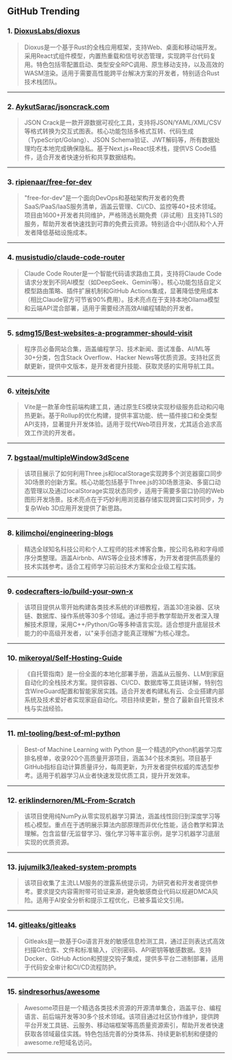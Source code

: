 ## GitHub Trending


### 1. [DioxusLabs/dioxus](https://github.com/DioxusLabs/dioxus)
> Dioxus是一个基于Rust的全栈应用框架，支持Web、桌面和移动端开发。采用React式组件模型，内置热重载和信号状态管理，实现跨平台代码复用。特色包括零配置启动、类型安全RPC调用、原生移动支持，以及高效的WASM渲染。适用于需要高性能跨平台解决方案的开发者，特别适合Rust技术栈团队。
---

### 2. [AykutSarac/jsoncrack.com](https://github.com/AykutSarac/jsoncrack.com)
> JSON Crack是一款开源数据可视化工具，支持将JSON/YAML/XML/CSV等格式转换为交互式图表。核心功能包括多格式互转、代码生成（TypeScript/Golang）、JSON Schema验证、JWT解码等，所有数据处理均在本地完成确保隐私。基于Next.js+React技术栈，提供VS Code插件，适合开发者快速分析和共享数据结构。
---

### 3. [ripienaar/free-for-dev](https://github.com/ripienaar/free-for-dev)
> "free-for-dev"是一个面向DevOps和基础架构开发者的免费SaaS/PaaS/IaaS服务清单，涵盖云管理、CI/CD、监控等40+技术领域。项目由1600+开发者共同维护，严格筛选长期免费（非试用）且支持TLS的服务，帮助开发者快速找到可靠的免费云资源。特别适合中小团队和个人开发者降低基础设施成本。
---

### 4. [musistudio/claude-code-router](https://github.com/musistudio/claude-code-router)
> Claude Code Router是一个智能代码请求路由工具，支持将Claude Code请求分发到不同AI模型（如DeepSeek、Gemini等）。核心功能包括自定义模型路由策略、插件扩展机制和GitHub Actions集成，显著降低使用成本（相比Claude官方可节省90%费用）。技术亮点在于支持本地Ollama模型和云端API混合部署，适用于需要经济高效AI编程辅助的开发者。
---

### 5. [sdmg15/Best-websites-a-programmer-should-visit](https://github.com/sdmg15/Best-websites-a-programmer-should-visit)
> 程序员必备网站合集，涵盖编程学习、技术新闻、面试准备、AI/ML等30+分类，包含Stack Overflow、Hacker News等优质资源。支持社区贡献更新，提供中文版本，是开发者提升技能、获取灵感的实用导航工具。
---

### 6. [vitejs/vite](https://github.com/vitejs/vite)
> Vite是一款革命性前端构建工具，通过原生ES模块实现秒级服务启动和闪电热更新。基于Rollup的优化构建，提供丰富功能、统一插件接口和全类型API支持，显著提升开发体验。适用于现代Web项目开发，尤其适合追求高效工作流的开发者。
---

### 7. [bgstaal/multipleWindow3dScene](https://github.com/bgstaal/multipleWindow3dScene)
> 该项目展示了如何利用Three.js和localStorage实现跨多个浏览器窗口同步3D场景的创新方案。核心功能包括基于Three.js的3D场景渲染、多窗口动态管理以及通过localStorage实现状态同步，适用于需要多窗口协同的Web图形开发场景。技术亮点在于巧妙利用浏览器存储实现跨窗口实时同步，为复杂Web 3D应用开发提供了新思路。
---

### 8. [kilimchoi/engineering-blogs](https://github.com/kilimchoi/engineering-blogs)
> 精选全球知名科技公司和个人工程师的技术博客合集，按公司名称和字母顺序分类整理。涵盖Airbnb、AWS等企业技术博客，为开发者提供高质量的技术实践参考。适合工程师学习前沿技术方案和企业级工程实践。
---

### 9. [codecrafters-io/build-your-own-x](https://github.com/codecrafters-io/build-your-own-x)
> 该项目提供从零开始构建各类技术系统的详细教程，涵盖3D渲染器、区块链、数据库、操作系统等30多个领域。通过手把手教学帮助开发者深入理解技术原理，采用C++/Python/Go等多种语言实现。适合想提升底层技术能力的中高级开发者，以"亲手创造才能真正理解"为核心理念。
---

### 10. [mikeroyal/Self-Hosting-Guide](https://github.com/mikeroyal/Self-Hosting-Guide)
> 《自托管指南》是一份全面的本地化部署手册，涵盖从云服务、LLM到家庭自动化的全栈技术方案。提供容器、CI/CD、数据库等工具链详解，特别包含WireGuard配置和智能家居实践。适合开发者构建私有云、企业搭建内部系统及技术爱好者实现家庭自动化。项目持续更新，整合了最新自托管技术栈与实战经验。
---

### 11. [ml-tooling/best-of-ml-python](https://github.com/ml-tooling/best-of-ml-python)
> Best-of Machine Learning with Python 是一个精选的Python机器学习库排名榜单，收录920个高质量开源项目，涵盖34个技术类别。项目基于GitHub指标自动计算质量评分，每周更新，为开发者提供权威的库选型参考。适用于机器学习从业者快速发现优质工具，提升开发效率。
---

### 12. [eriklindernoren/ML-From-Scratch](https://github.com/eriklindernoren/ML-From-Scratch)
> 该项目使用纯NumPy从零实现机器学习算法，涵盖线性回归到深度学习等核心模型。重点在于透明展示算法内部原理而非优化性能，适合教学和算法理解。包含监督/无监督学习、强化学习等丰富示例，是学习机器学习底层实现的优质资源。
---

### 13. [jujumilk3/leaked-system-prompts](https://github.com/jujumilk3/leaked-system-prompts)
> 该项目收集了主流LLM服务的泄露系统提示词，为研究者和开发者提供参考。要求提交内容需附带可验证来源，避免敏感商业代码以规避DMCA风险。适用于AI安全分析和提示工程优化，已被多篇论文引用。
---

### 14. [gitleaks/gitleaks](https://github.com/gitleaks/gitleaks)
> Gitleaks是一款基于Go语言开发的敏感信息检测工具，通过正则表达式高效扫描Git仓库、文件和标准输入，识别密码、API密钥等敏感数据。支持Docker、GitHub Action和预提交钩子集成，提供多平台二进制部署，适用于代码安全审计和CI/CD流程防护。
---

### 15. [sindresorhus/awesome](https://github.com/sindresorhus/awesome)
> Awesome项目是一个精选各类技术资源的开源清单集合，涵盖平台、编程语言、前后端开发等30多个技术领域。该项目通过社区协作维护，提供跨平台开发工具链、云服务、移动端框架等高质量资源索引，帮助开发者快速获取各领域最佳实践。特色包括完善的分类体系、持续更新机制和便捷的awesome.re短域名访问。
---
